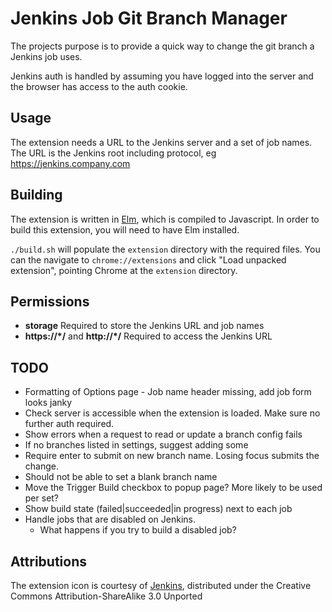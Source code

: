 # Jenkins Job Git Branch Manager

The projects purpose is to provide a quick way to change the git branch a Jenkins job uses.

Jenkins auth is handled by assuming you have logged into the server and the browser has access to the auth cookie.


## Usage

The extension needs a URL to the Jenkins server and a set of job names. The URL is the Jenkins root including protocol, eg https://jenkins.company.com


## Building

The extension is written in [Elm](http://elm-lang.org/), which is compiled to Javascript. In order to build this extension, you will need to have Elm installed.

`./build.sh` will populate the `extension` directory with the required files. You can the navigate to `chrome://extensions` and click "Load unpacked extension", pointing Chrome at the `extension` directory.


## Permissions

* **storage** Required to store the Jenkins URL and job names
* **https://*/** and **http://*/** Required to access the Jenkins URL


## TODO

* Formatting of Options page - Job name header missing, add job form looks janky
* Check server is accessible when the extension is loaded. Make sure no further auth required.
* Show errors when a request to read or update a branch config fails
* If no branches listed in settings, suggest adding some
* Require enter to submit on new branch name. Losing focus submits the change.
* Should not be able to set a blank branch name
* Move the Trigger Build checkbox to popup page? More likely to be used per set?
* Show build state (failed|succeeded|in progress) next to each job
* Handle jobs that are disabled on Jenkins.
    * What happens if you try to build a disabled job?


## Attributions

The extension icon is courtesy of [Jenkins](https://jenkins-ci.org/), distributed under the Creative Commons Attribution-ShareAlike 3.0 Unported
